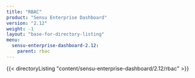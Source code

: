 ```yaml
---
title: "RBAC"
product: "Sensu Enterprise Dashboard"
version: "2.12"
weight: -1
layout: "base-for-directory-listing"
menu:
  sensu-enterprise-dashboard-2.12:
    parent: rbac
---
```


{{< directoryListing "content/sensu-enterprise-dashboard/2.12/rbac" >}}
